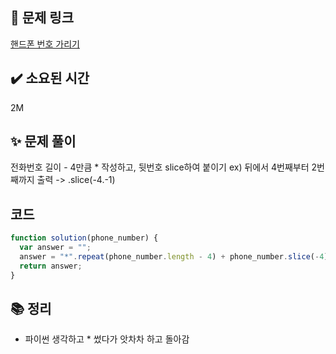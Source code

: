 ## 🔗 문제 링크

[핸드폰 번호 가리기](https://school.programmers.co.kr/learn/courses/30/lessons/12948)

## ✔️ 소요된 시간

2M

## ✨ 문제 풀이

전화번호 길이 - 4만큼 \* 작성하고, 뒷번호 slice하여 붙이기
ex) 뒤에서 4번째부터 2번째까지 출력 -> .slice(-4.-1)

## 코드

```javascript
function solution(phone_number) {
  var answer = "";
  answer = "*".repeat(phone_number.length - 4) + phone_number.slice(-4);
  return answer;
}
```

## 📚 정리

- 파이썬 생각하고 \* 썼다가 앗차차 하고 돌아감
